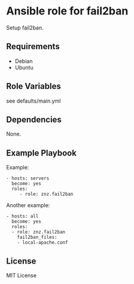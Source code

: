# Ansible role for fail2ban


Setup fail2ban.

## Requirements

- Debian
- Ubuntu

## Role Variables

see defaults/main.yml

## Dependencies

None.

## Example Playbook

Example:

    - hosts: servers
      become: yes
      roles:
         - role: znz.fail2ban

Another example:

    - hosts: all
      become: yes
      roles:
      - role: znz.fail2ban
        fail2ban_files:
        - local-apache.conf

## License

MIT License

